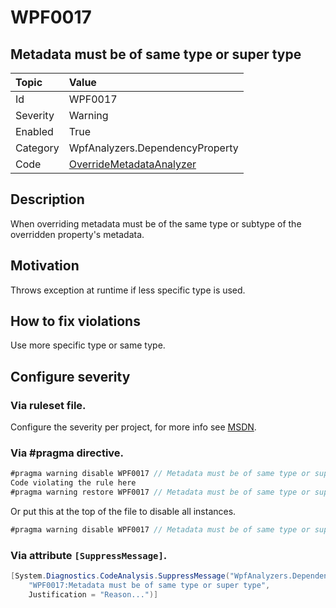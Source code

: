 # WPF0017
## Metadata must be of same type or super type

| Topic    | Value
| :--      | :--
| Id       | WPF0017
| Severity | Warning
| Enabled  | True
| Category | WpfAnalyzers.DependencyProperty
| Code     | [OverrideMetadataAnalyzer](https://github.com/DotNetAnalyzers/WpfAnalyzers/blob/master/WpfAnalyzers/Analyzers/OverrideMetadataAnalyzer.cs)

## Description

When overriding metadata must be of the same type or subtype of the overridden property's metadata.

## Motivation

Throws exception at runtime if less specific type is used.

## How to fix violations

Use more specific type or same type.

<!-- start generated config severity -->
## Configure severity

### Via ruleset file.

Configure the severity per project, for more info see [MSDN](https://msdn.microsoft.com/en-us/library/dd264949.aspx).

### Via #pragma directive.
```C#
#pragma warning disable WPF0017 // Metadata must be of same type or super type
Code violating the rule here
#pragma warning restore WPF0017 // Metadata must be of same type or super type
```

Or put this at the top of the file to disable all instances.
```C#
#pragma warning disable WPF0017 // Metadata must be of same type or super type
```

### Via attribute `[SuppressMessage]`.

```C#
[System.Diagnostics.CodeAnalysis.SuppressMessage("WpfAnalyzers.DependencyProperty", 
    "WPF0017:Metadata must be of same type or super type", 
    Justification = "Reason...")]
```
<!-- end generated config severity -->